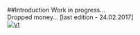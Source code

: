 ##Introduction
Work in progress... </br>
Dropped money... [last edition - 24.02.2017] <br/>
[![yt](https://cloud.githubusercontent.com/assets/19840443/23608712/ee59729a-026a-11e7-9d6d-10f1b7da6068.png)](https://youtu.be/1nAjLJLYbfI)
